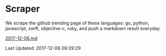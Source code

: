 # Scraper

We scrape the github trending page of these languages: go, python, javascript, swift, objective-c, ruby, and push a markdown result everyday.

[2017-12-06.md](https://github.com/henson/Scraper/blob/master/2017-12-06.md)

Last Updated: 2017-12-06 09:29:29